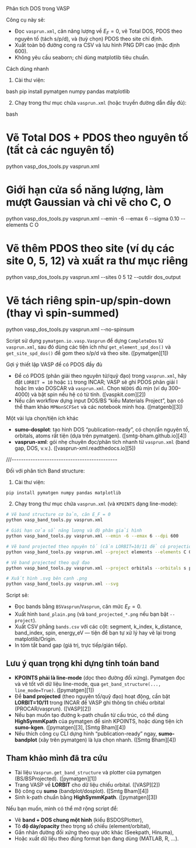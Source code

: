 Phân tích DOS trong VASP

Công cụ này sẽ:

* Đọc `vasprun.xml`, căn năng lượng về $E_F=0$, vẽ Total DOS, PDOS theo nguyên tố (tách s/p/d), và (tuỳ chọn) PDOS theo site chỉ định.
* Xuất toàn bộ đường cong ra CSV và lưu hình PNG DPI cao (mặc định 600).
* Không yêu cầu seaborn; chỉ dùng matplotlib tiêu chuẩn.

Cách dùng nhanh

1. Cài thư viện:

bash
pip install pymatgen numpy pandas matplotlib


2. Chạy trong thư mục chứa `vasprun.xml` (hoặc truyền đường dẫn đầy đủ):

bash
# Vẽ Total DOS + PDOS theo nguyên tố (tất cả các nguyên tố)
python vasp_dos_tools.py vasprun.xml

# Giới hạn cửa sổ năng lượng, làm mượt Gaussian và chỉ vẽ cho C, O
python vasp_dos_tools.py vasprun.xml --emin -6 --emax 6 --sigma 0.10 --elements C O

# Vẽ thêm PDOS theo site (ví dụ các site 0, 5, 12) và xuất ra thư mục riêng
python vasp_dos_tools.py vasprun.xml --sites 0 5 12 --outdir dos_output

# Vẽ tách riêng spin-up/spin-down (thay vì spin-summed)
python vasp_dos_tools.py vasprun.xml --no-spinsum

Script sử dụng `pymatgen.io.vasp.Vasprun` để dựng `CompleteDos` từ `vasprun.xml`, sau đó dùng các tiện ích như `get_element_spd_dos()` và `get_site_spd_dos()` để gom theo s/p/d và theo site. ([pymatgen][1])

Gợi ý thiết lập VASP để có PDOS đầy đủ

* Để có PDOS (phân giải theo nguyên tử/quỹ đạo) trong `vasprun.xml`, hãy đặt `LORBIT = 10` hoặc `11` trong INCAR; VASP sẽ ghi PDOS phân giải l hoặc lm vào DOSCAR và `vasprun.xml`. Chọn `NEDOS` đủ mịn (ví dụ 300–4000) và bật spin nếu hệ có từ tính. ([vaspkit.com][2])
* Nếu cần workflow dựng input DOS/BS “kiểu Materials Project”, bạn có thể tham khảo `MPNonSCFSet` và các notebook minh hoạ. ([matgenb][3])

Một vài lựa chọn/tiện ích khác 

* **sumo-dosplot**: tạo hình DOS “publication-ready”, có chọn/ẩn nguyên tố, orbitals, atoms rất tiện (dựa trên pymatgen). ([smtg-bham.github.io][4])
* **vasprun-xml**: gói nhẹ chuyên đọc/phân tích nhanh từ `vasprun.xml` (band gap, DOS, v.v.). ([vasprun-xml.readthedocs.io][5])

///---------------------------------------------

Đối với phân tích Band structure:

1. Cài thư viện:

```bash
pip install pymatgen numpy pandas matplotlib
```

2. Chạy trong thư mục chứa `vasprun.xml` (và `KPOINTS` dạng line-mode):

```bash
# Vẽ band structure cơ bản, căn E_F = 0
python vasp_band_tools.py vasprun.xml

# Giới hạn cửa sổ năng lượng và độ phân giải hình
python vasp_band_tools.py vasprun.xml --emin -6 --emax 6 --dpi 600

# Vẽ band projected theo nguyên tố (cần LORBIT=10/11 để có projections)
python vasp_band_tools.py vasprun.xml --project elements --elements C O

# Vẽ band projected theo quỹ đạo
python vasp_band_tools.py vasprun.xml --project orbitals --orbitals s p d

# Xuất hình .svg bên cạnh .png
python vasp_band_tools.py vasprun.xml --svg
```

Script sẽ:

* Đọc bands bằng `BSVasprun`/`Vasprun`, căn mức $E_F = 0$.
* Xuất hình `band_plain.png` (và `band_projected_*.png` nếu bạn bật `--project`).
* Xuất CSV phẳng `bands.csv` với các cột: segment, k\_index, k\_distance, band\_index, spin, energy\_eV — tiện để bạn tự xử lý hay vẽ lại trong matplotlib/Origin.
* In tóm tắt band gap (giá trị, trực tiếp/gián tiếp).

## Lưu ý quan trọng khi dựng tính toán band

* **KPOINTS phải là line-mode** (dọc theo đường đối xứng). Pymatgen đọc và vẽ tốt với dữ liệu line-mode, qua `get_band_structure(..., line_mode=True)`. ([pymatgen][1])
* Để **band projected** (theo nguyên tố/quỹ đạo) hoạt động, cần bật **LORBIT=10/11** trong INCAR để VASP ghi thông tin chiếu orbital (PROCAR/vasprun). ([VASP][2])
* Nếu bạn muốn tạo đường k-path chuẩn từ cấu trúc, có thể dùng **HighSymmKpath** của pymatgen để sinh KPOINTS, hoặc dùng tiện ích **sumo-kgen**. ([pymatgen][3], [Smtg Bham][4])
* Nếu thích công cụ CLI dựng hình “publication-ready” ngay, **sumo-bandplot** (xây trên pymatgen) là lựa chọn nhanh. ([Smtg Bham][4])

## Tham khảo mình đã tra cứu

* Tài liệu `Vasprun.get_band_structure` và plotter của pymatgen (BS/BSProjected). ([pymatgen][1])
* Trang VASP về **LORBIT** cho dữ liệu chiếu orbital. ([VASP][2])
* Bộ công cụ **sumo** (bandplot/dosplot). ([Smtg Bham][4])
* Sinh k-path chuẩn bằng **HighSymmKpath**. ([pymatgen][3])

Nếu bạn muốn, mình có thể mở rộng script để:

* Vẽ **band + DOS chung một hình** (kiểu BSDOSPlotter),
* Tô **độ dày/opacity** theo trọng số chiếu (element/orbital),
* Gắn nhãn đường đối xứng theo quy ước khác (Seekpath, Hinuma),
* Hoặc xuất dữ liệu theo đúng format bạn đang dùng (MATLAB, R, …).


